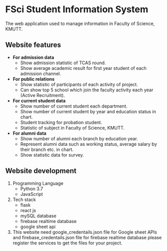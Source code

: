 # FSci Student Information System
The web application used to manage information in Faculty of Science, KMUTT.

## Website features
 - **For admission data**
	- Show admission statistic of TCAS round.
	- Show average academic result for first year student of each admission channel.
 - **For public relations**
	 - Show statistic of participants of each activity of project.
	 - Can show top 5 school which join the faculty activity each year (Active Recruitment).
 - **For current student data**
	- Show number of current student each department.
	- Show number of current student by year and education status in chart.
	- Student tracking for probation student.
	- Statistic of subject in Faculty of Science, KMUTT.
 - **For alumni data**
	 - Show number of alumni each branch by education year.
	 - Represent alumni data such as working status, average salary by their branch etc. in chart.
	 - Show statistic data for survey.

## Website development

 1. Programming Language
	 - Python 3.7
	 - JavaScript
 2. Tech stack
	- flask
	- react js
	- mySQL database
	- firebase realtime database
	- google sheet api
3. This website need google_credentails.json file for Google sheet APIs and firebase_credentails.json file for firebase realtime database please register the services to get the files  for your project.
